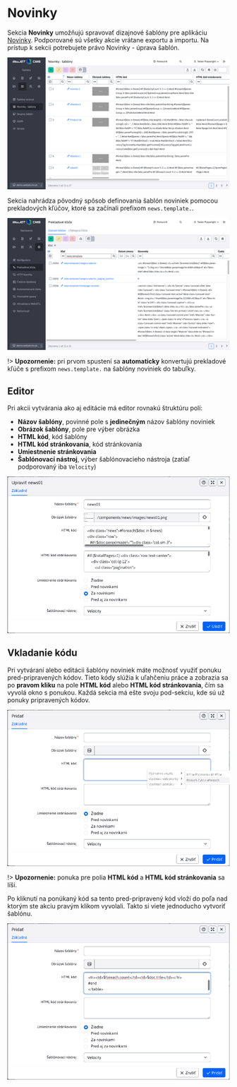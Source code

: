 # Novinky

Sekcia **Novinky** umožňujú spravovať dizajnové šablóny pre aplikáciu [Novinky](../../../redactor/apps/news/README.md). Podporované sú všetky akcie vrátane exportu a importu. Na prístup k sekcii potrebujete právo Novinky - úprava šablón.

![](news-temps-datatable.png)

Sekcia nahrádza pôvodný spôsob definovania šablón noviniek pomocou prekladových kľúčov, ktoré sa začínali prefixom `news.template.`.

![](news-temps-translation-keys.png)

!> **Upozornenie:** pri prvom spustení sa **automaticky** konvertujú prekladové kľúče s prefixom `news.template.` na šablóny noviniek do tabuľky.

## Editor

Pri akcii vytvárania ako aj editácie má editor rovnakú štruktúru polí:

- **Názov šablóny**, povinné pole s **jedinečným** názov šablóny noviniek
- **Obrázok šablóny**, pole pre výber obrázka
- **HTML kód**, kód šablóny
- **HTML kód stránkovania**, kód stránkovania
- **Umiestnenie stránkovania**
- **Šablónovací nástroj**, výber šablónovacieho nástroja (zatiaľ podporovaný iba `Velocity`)

![](news-temps-editor.png)

## Vkladanie kódu

Pri vytváraní alebo editácii šablóny noviniek máte možnosť využiť ponuku pred-pripravených kódov. Tieto kódy slúžia k uľahčeniu práce a zobrazia sa po **pravom kliku** na pole **HTML kód** alebo **HTML kód stránkovania**, čím sa vyvolá okno s ponukou. Každá sekcia má ešte svoju pod-sekciu, kde sú už ponuky pripravených kódov.

![](news-temps-editor-2.png)

!> **Upozornenie:** ponuka pre polia **HTML kód** a **HTML kód stránkovania** sa líši.

Po kliknutí na ponúkaný kód sa tento pred-pripravený kód vloží do poľa nad ktorým ste akciu pravým klikom vyvolali. Takto si viete jednoducho vytvoriť šablónu.

![](news-temps-editor-3.png)